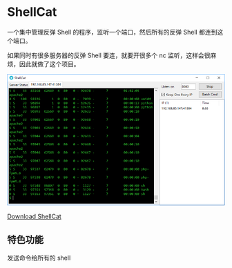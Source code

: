 # ShellCat

一个集中管理反弹 Shell 的程序，监听一个端口，然后所有的反弹 Shell 都连到这个端口。

如果同时有很多服务器的反弹 Shell 要连，就要开很多个 nc 监听，这样会很麻烦，因此就做了这个项目。

![img1.png](docs/img1.png "")

[Download ShellCat](https://github.com/restran/shellcat/releases "")

## 特色功能

发送命令给所有的 shell

